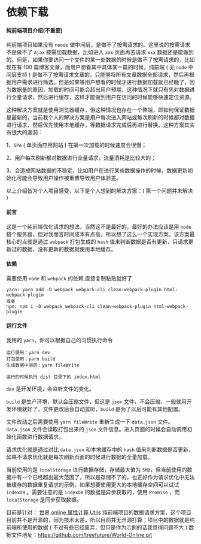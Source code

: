 # 依赖下载

#### 纯前端项目介绍(不重要)

纯前端项目如果没有 `noode` 做中间层，是做不了按需请求的。这里说的按需请求不是做不了 `Ajax` 按需加载数据，比如进入 `xxx` 页面再去请求 `xxx` 数据还是能做到的。但是，如果你要访问一个文件的某一处数据的时候是做不了按需请求的，比如现在有 100 篇博客文章，而用户想看其中具体某一篇的时候，纯前端 ( 无 `node` 中间层支持 ) 是做不了按需请求文章的，只能够将所有文章数据全部请求，然后再根据用户需求进行筛选。但是如果等用户想看的时候才进行数据加载就已经晚了，因为数据量的原因，加载的时间可能会超出用户预期，这种情况下就只有先对数据进行全量请求，然后进行缓存，这样才能做到用户在访问的时候能够快速定位资源。

这种解决方案就是使用浏览器缓存，但这种情况也存在一个弊端，即如何保证数据是最新的，当前我个人的解决方案是用户每次进入网站或每次刷新的时候都对数据进行请求，然后优先使用本地缓存，等数据请求完成后再进行替换。这种方案其实有很大的漏洞：

1、`SPA` ( 单页面应用网站 ) 在第一次加载的时候速度会很慢；

2、用户每次刷新都对数据进行全量请求，流量消耗是比较大的；

3、会造成网站数据的不稳定，比如用户在进行某些数据操作的时候，数据更新初始化可能会导致用户操作被重置导致用户体验差。

以上介绍皆为个人项目感受，以下是个人想到的解决方案：( 第一个问题并未解决 )

#### 前言

这是一个纯前端优化请求的想法，当然这不是最好的，最好的办法应该是用 `node` 搭个服务器，但对我而言时间成本有点高，所以想了这么一个实现方案。该方案最核心的点就是通过 `webpack` 打包生成的 `hash` 值来判断数据是否有更新，只请求更新过的数据，没有更新的数据就使用本地缓存。

#### 依赖

需要使用 `node` 和 `webpack` 的依赖,直接复制粘贴就好了

```
yarn: yarn add -D webpack webpack-cli clean-webpack-plugin html-webpack-plugin
或者
npm: npm i -D webpack webpack-cli clean-webpack-plugin html-webpack-plugin
```

#### 运行文件

我用的 `yarn`，你可以根据自己的习惯执行命令

```
运行使用：yarn dev
打包使用：yarn build
生成数据中间层：yarn fileWrite

运行的时候执行 dist 目录下的 index.html
```

`dev` 是开发环境，会监听文件的变化。

`build` 是生产环境，默认会压缩文件，但这是 `json` 文件，不会压缩，一般就用开发环境就好了，文件更改后会自动监听，`build` 是为了以后可能有其他配置。

文件改动之后需要使用 `yarn fileWrite` 重新生成一下 `data.json` 文件。`data.json` 文件会读取打包出来的 `json` 文件信息。进入页面的时候会自动调用初始化函数进行数据请求。

请求优化就是通过对比 `data.json` 和本地缓存中的 `hash` 值来判断数据是否更新，如果不请求优化就是每次刷新页面的时候进行数据的全量加载。

当前使用的是 `localStorage` 进行数据存储，存储最大值为 `5MB`，但当前使用的数据中有一个已经超出最大范围了，所以是存储不了的，也正好作为请求优化中无法被缓存的数据重复请求的示例，如果想要使用更大的本地缓存空间可以试试 `indexDB` 。需要注意的是 `indexDB` 的数据是异步获取的，使用 `Promise` ，而 `localStorage` 是同步获取数据。

目前是针对： [世界 online 属性计算 Utils](http://www.worldonlinetools.top/#/windows-home) 纯前端项目的数据请求方案，这个项目目前并不是开源的，因为技术太差，所以目前并无开源打算；项目中的数据就是纯前端所使用的数据 ( 不过有些已经废弃，但只是作为示例的话我觉得问题不大 ) 数据文件地址：<https://github.com/treefuture/World-Online.git>
